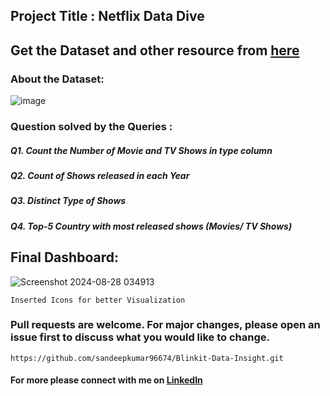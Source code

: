 ## Project Title : Netflix Data Dive

## Get the Dataset and other resource from [here]() 

### About the Dataset:
![image]()


### Question solved by the Queries :

##### Q1. Count the Number of Movie and TV Shows in type column

##### Q2. Count of Shows released in each Year

##### Q3. Distinct Type of Shows 

##### Q4. Top-5 Country with most released shows (Movies/ TV Shows)

 
## Final Dashboard:
![Screenshot 2024-08-28 034913](https://github.com/user-attachments/assets/51daf74d-b712-4ef1-ae4e-1ac1d3705429)


`Inserted Icons for better Visualization`

  

### Pull requests are welcome. For major changes, please open an issue first to discuss what you would like to change.
```
https://github.com/sandeepkumar96674/Blinkit-Data-Insight.git
```
#### For more please connect with me on [LinkedIn](https://www.linkedin.com/in/the-sandeep-kumar)
